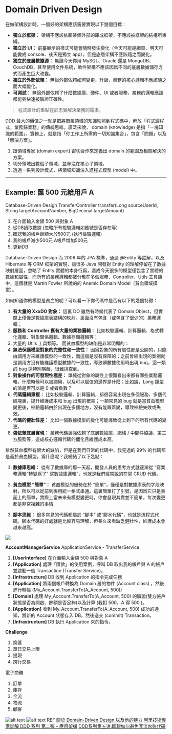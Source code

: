 # Domain Driven Design
在做架構設計時，一個好的架構應該需要實現以下幾個目標：

- **獨立於框架：** 架構不應該依賴某個外部的庫或框架，不應該被框架的結構所束縛。
- **獨立於 UI：** 前臺展示的樣式可能會隨時發生變化（今天可能是網頁、明天可能變成 console、後天是獨立 app），但是底層架構不應該隨之而變化。
- **獨立於底層數據源：** 無論今天你用 MySQL、Oracle 還是 MongoDB、CouchDB，甚至使用文件系統，軟件架構不應該因爲不同的底層數據儲存方式而產生巨大改變。
- **獨立於外部依賴：** 無論外部依賴如何變更、升級，業務的核心邏輯不應該隨之而大幅變化。
- **可測試：** 無論外部依賴了什麼數據庫、硬件、UI 或者服務，業務的邏輯應該都能夠快速被驗證正確性。

> 程式設計的重點在於忠實解決業務的需求。

DDD 最大的價值之一就是把將商業領域的知識映照到程式碼中，解放「程式歸程式，業務歸業務」的傳統思維。廣泛來說， domain (knowledge) 是指「一塊知識的範圍」。實務上，就是指「你工作上所需的一切知識集合」，包含「問題」以及「解決方案」。
1. 跟領域專家 (domain expert) 密切合作來定義出 domain 的範圍及相關解決的方案。
2. 切分領域出數個子領域，並專注在核心子領域。
3. 透過一系列設計模式，將領域知識注入進程式模型 (model) 中。
---
## Example: 匯 500 元給用戶 A
Database-Driven Design
TransferController
transfer(Long sourceUserId, String targetAccountNumber, BigDecimal targetAmount)
1. 在介面輸入金額 500 與對象 A
2. 從DB讀取數據 (忽略所有檢驗邏輯如賬號是否存在等)
3. 確認我的帳戶餘額大於500元 (執行檢驗邏輯)
4. 我的帳戶減少500元 A帳戶增加500元
5. 更新DB

Database-Driven Design
而 2006 年的 JPA 標準，通過 @Entity 等註解，以及 Hibernate 等 ORM 框架的實現，讓很多 Java 開發對 Entity 的理解停留在了數據映射層面，忽略了 Entity 實體的本身行爲，造成今天很多的模型僅包含了實體的數據和屬性，而所有的業務邏輯都被分散在多個服務、Controller、Utils 工具類中，這個就是 Martin Fowler 所說的的 Anemic Domain Model（貧血領域模型）。

如何知道你的模型是貧血的呢？可以看一下你代碼中是否有以下的幾個特徵：

1. **有大量的 XxxDO 對象：** 這裏 DO 雖然有時候代表了 Domain Object，但實際上僅僅是數據庫表結構的映射，裏面沒有包含（或包含了很少的）業務邏輯；
2. **服務和 Controller 裏有大量的業務邏輯：** 比如校驗邏輯、計算邏輯、格式轉化邏輯、對象關係邏輯、數據存儲邏輯等；
3. 大量的 Utils 工具類等。
而貧血模型的缺陷是非常明顯的：
1. **無法保護模型對象的完整性和一致性：** 因爲對象的所有屬性都是公開的，只能由調用方來維護模型的一致性，而這個是沒有保障的；之前曾經出現的案例就是調用方沒有能維護模型數據的一致性，導致髒數據使用時出現 bug，這一類的 bug 還特別隱蔽，很難排查到。
2. **對象操作的可發現性極差：** 單純從對象的屬性上很難看出來都有哪些業務邏輯，什麼時候可以被調用，以及可以賦值的邊界是什麼；比如說，Long 類型的值是否可以是 0 或者負數？
3. **代碼邏輯重複：** 比如校驗邏輯、計算邏輯，都很容易出現在多個服務、多個代碼塊裏，提升維護成本和 bug 出現的概率；一類常見的 bug 就是當貧血模型變更後，校驗邏輯由於出現在多個地方，沒有能跟着變，導致校驗失敗或失效。
4. **代碼的健壯性差：** 比如一個數據模型的變化可能導致從上到下的所有代碼的變更。
5. **強依賴底層實現：** 業務代碼裏強依賴了底層數據庫、網絡 / 中間件協議、第三方服務等，造成核心邏輯代碼的僵化且維護成本高。

雖然貧血模型有很大的缺陷，但是在我們日常的代碼中，我見過的 99% 的代碼都是基於貧血模型，爲什麼呢？我總結了以下幾點：

1. **數據庫思維：** 從有了數據庫的那一天起，開發人員的思考方式就逐漸從 “寫業務邏輯“轉變爲了” 寫數據庫邏輯”，也就是我們經常說的在寫 CRUD 代碼。

2. **貧血模型 “簡單”：** 貧血模型的優勢在於 “簡單”，僅僅是對數據庫表的字段映射，所以可以從前到後用統一格式串通。這裏簡單打了引號，是因爲它只是表面上的簡單，實際上當未來有模型變更時，你會發現其實並不簡單，每次變更都是非常複雜的事情

3. **腳本思維：** 很多常見的代碼都屬於 “腳本” 或“膠水代碼”，也就是流程式代碼。腳本代碼的好處就是比較容易理解，但長久來看缺乏健壯性，維護成本會越來越高。

![](https://i.imgur.com/o1CDawA.png)

**AccountManagerService**
ApplicationService - TransferService
1. **[UserInterface]** 在介面輸入金額 500 與對象 A
2. **[Application]** 處理「匯款」的使用案例，呼叫 DB 取出我的帳戶與 A 的帳戶並啟動一個 Transaction (Transfer Service)。
3. **[Infrastructure]** DB 收到 Application 的指令完成任務
4. **[Application]** 將兩個帳戶轉換為 Domain 層的物件 (Account class) ，然後進行轉帳 (My_Account.TransferTo(A_Account, 500))
5. **[Domain]** 處理 My_Account.TransferTo(A_Account, 500) 的驗證(雙方帳戶狀態是否為開啟、餘額是否足夠)以及計算 (我扣 500，A 得 500 )。
6. **[Application]** 收到 My_Account.TransferTo(A_Account, 500) 成功的通知，將新的 Account 狀態存入 DB，然後送交 (commit) Transaction。
7. **[Infrastructure]** DB 執行 Application 來的指令。

**Challenge**
1. 換匯
2. 單日交易上限
3. 提現
4. 跨行交易

電子商務
1. 訂單
2. 庫存
3. 金流
4. 物流
5. 顧客

![alt text](https://i.imgur.com/HUHCqcl.png)
![alt text](https://i.imgur.com/pRs4IZN.png)
REF
[關於 Domain-Driven Design 以及他的魅力](https://ithelp.ithome.com.tw/articles/10216645)
[阿里技術專家詳解 DDD 系列 第二彈 - 應用架構](https://www.readfog.com/a/1630206911045537792)
[DDD系列第五讲:聊聊如何避免写流水账代码](https://juejin.cn/post/6953141151931039758)


